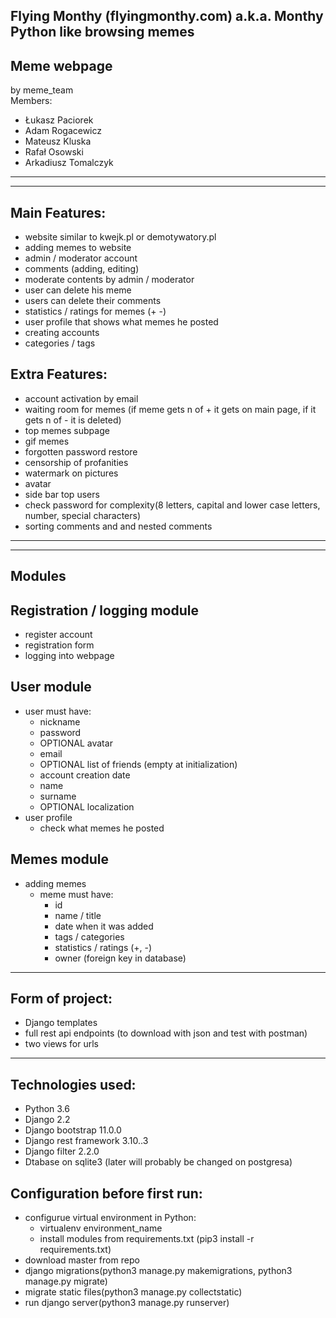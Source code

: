 Flying Monthy (flyingmonthy.com) a.k.a. Monthy Python like browsing memes
-
Meme webpage  
-
by meme_team  
Members:
- Łukasz Paciorek
- Adam Rogacewicz
- Mateusz Kluska
- Rafał Osowski
- Arkadiusz Tomalczyk

----------------
----------------
Main Features:  
-
- website similar to kwejk.pl or demotywatory.pl
- adding memes to website
- admin / moderator account
- comments (adding, editing)
- moderate contents by admin / moderator
- user can delete his meme
- users can delete their comments
- statistics / ratings for memes (+  -)
- user profile that shows what memes he posted
- creating accounts
- categories / tags

Extra Features: 
-
- account activation by email
- waiting room for memes (if meme gets n of + it gets on main page, if it gets n of - it is deleted)
- top memes subpage
- gif memes
- forgotten password restore
- censorship of profanities  
- watermark on pictures
- avatar
- side bar top users
- check password for complexity(8 letters, capital and lower  case letters, number, special characters)
- sorting comments and  and nested comments

----------------  
----------------
Modules
-

Registration / logging module
-
- register account
- registration form
- logging into webpage


User module  
-
- user must have:
    - nickname
    - password
    - OPTIONAL avatar
    - email
    - OPTIONAL list of friends (empty at initialization)
    - account creation date
    - name
    - surname
    - OPTIONAL localization
- user profile
    - check what memes he posted  

Memes module  
- 
- adding memes
    - meme must have:
        - id
        - name / title
        - date when it was added
        - tags / categories
        - statistics / ratings (+, -)
        - owner (foreign key in database)  

----------
Form of project:
- 
- Django templates
- full rest api endpoints (to download with json and test with postman)
- two views for urls

-------------
Technologies used:
- 
- Python 3.6
- Django 2.2
- Django bootstrap 11.0.0
- Django rest framework 3.10..3
- Django filter 2.2.0
- Dtabase on sqlite3 (later will probably be changed on postgresa)  

Configuration before first run:
- 
- configurue virtual environment in Python:
    - virtualenv environment_name
    - install modules from requirements.txt (pip3 install -r requirements.txt)
- download master from repo
- django migrations(python3 manage.py makemigrations, python3 manage.py migrate)
- migrate static files(python3 manage.py collectstatic)
- run django server(python3 manage.py runserver)
